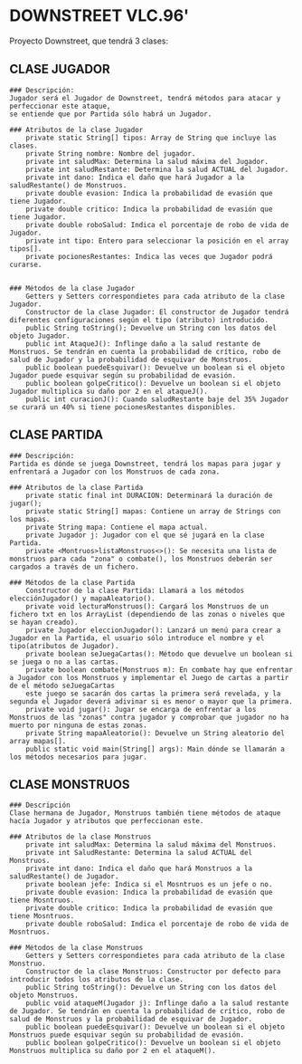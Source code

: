 # DOWNSTREET VLC.96'
Proyecto Downstreet, que tendrá 3 clases:

## CLASE JUGADOR
    ### Descripción: 
    Jugador será el Jugador de Downstreet, tendrá métodos para atacar y perfeccionar este ataque, 
    se entiende que por Partida sólo habrá un Jugador.

    ### Atributos de la clase Jugador
        private static String[] tipos: Array de String que incluye las clases.
        private String nombre: Nombre del jugador.
        private int saludMax: Determina la salud máxima del Jugador.
        private int saludRestante: Determina la salud ACTUAL del Jugador.
        private int dano: Indica el daño que hará Jugador a la saludRestante() de Monstruos.
        private double evasion: Indica la probabilidad de evasión que tiene Jugador.
        private double critico: Indica la probabilidad de evasión que tiene Jugador.
        private double roboSalud: Indica el porcentaje de robo de vida de Jugador.
        private int tipo: Entero para seleccionar la posición en el array tipos[].
        private pocionesRestantes: Indica las veces que Jugador podrá curarse.
        

    ### Métodos de la clase Jugador
        Getters y Setters correspondietes para cada atributo de la clase Jugador.
        Constructor de la clase Jugador: El constructor de Jugador tendrá diferentes configuraciones según el tipo (atributo) introducido.
        public String toString(); Devuelve un String con los datos del objeto Jugador.
        public int AtaqueJ(): Inflinge daño a la salud restante de Monstruos. Se tendrán en cuenta la probabilidad de crítico, robo de salud de Jugador y la probabilidad de esquivar de Monstruos.
        public boolean puedeEsquivar(): Devuelve un boolean si el objeto Jugador puede esquivar según su probabilidad de evasión.
        public boolean golpeCritico(): Devuelve un boolean si el objeto Jugador multiplica su daño por 2 en el ataqueJ().
        public int curacionJ(): Cuando saludRestante baje del 35% Jugador se curará un 40% si tiene pocionesRestantes disponibles.

## CLASE PARTIDA
    ### Descripción: 
    Partida es dónde se juega Downstreet, tendrá los mapas para jugar y enfrentará a Jugador con los Monstruos de cada zona.

    ### Atributos de la clase Partida
        private static final int DURACION: Determinará la duración de jugar();
        private static String[] mapas: Contiene un array de Strings con los mapas.
        private String mapa: Contiene el mapa actual.
        private Jugador j: Jugador con el que sé jugará en la clase Partida.
        private <Montruos>listaMonstruos<>(): Se necesita una lista de monstruos para cada "zona" o combate(), los Monstruos deberán ser cargados a través de un fichero.

    ### Métodos de la clase Partida
        Constructor de la clase Partida: Llamará a los métodos elecciónJugador() y mapaAleatorio().
        private void lecturaMonstruos(): Cargará los Monstruos de un fichero txt en los ArrayList (dependiendo de las zonas o niveles que se hayan creado).
        private Jugador eleccionJugador(): Lanzará un menú para crear a Jugador en la Partida, el usuario sólo introduce el nombre y el tipo(atributos de Jugador).
        private boolean seJuegaCartas(): Método que devuelve un boolean si se juega o no a las cartas.
        private boolean combate(Monstruos m): En combate hay que enfrentar a Jugador con los Monstruos y implementar el Juego de cartas a partir de el método seJuegaCartas
        este juego se sacarán dos cartas la primera será revelada, y la segunda el Jugador deverá adivinar si es menor o mayor que la primera.
        private void jugar(): Jugar se encarga de enfrentar a los Monstruos de las "zonas" contra jugador y comprobar que jugador no ha muerto por ninguna de estas zonas.
        private String mapaAleatorio(): Devuelve un String aleatorio del array mapas[].
        public static void main(String[] args): Main dónde se llamarán a los métodos necesarios para jugar.


## CLASE MONSTRUOS
    ### Descripción
    Clase hermana de Jugador, Monstruos también tiene métodos de ataque hacía Jugador y atributos que perfeccionan este.

    ### Atributos de la clase Monstruos
        private int saludMax: Determina la salud máxima del Monstruos.
        private int SaludRestante: Determina la salud ACTUAL del Monstruos.
        private int dano: Indica el daño que hará Monstruos a la saludRestante() de Jugador.
        private boolean jefe: Indica si el Mosntruos es un jefe o no.
        private double evasion: Indica la probabilidad de evasión que tiene Mosntruos.
        private double critico: Indica la probabilidad de evasión que tiene Mosntruos.
        private double roboSalud: Indica el porcentaje de robo de vida de Mosntruos.

    ### Métodos de la clase Monstruos
        Getters y Setters correspondietes para cada atributo de la clase Monstruo.
        Constructor de la clase Monstruos: Constructor por defecto para introducir todos los atributos de la clase.
        public String toString(): Devuelve un String con los datos del objeto Monstruos.
        public void ataqueM(Jugador j): Inflinge daño a la salud restante de Jugador. Se tendrán en cuenta la probabilidad de crítico, robo de salud de Monstruos y la probabilidad de esquivar de Jugador.
        public boolean puedeEsquivar(): Devuelve un boolean si el objeto Monstruos puede esquivar según su probabilidad de evasión.
        public boolean golpeCritico(): Devuelve un boolean si el objeto Monstruos multiplica su daño por 2 en el ataqueM().